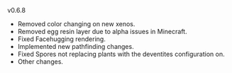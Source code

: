 v0.6.8

- Removed color changing on new xenos.
- Removed egg resin layer due to alpha issues in Minecraft.
- Fixed Facehugging rendering. 
- Implemented new pathfinding changes. 
- Fixed Spores not replacing plants with the deventites configuration on. 
- Other changes. 